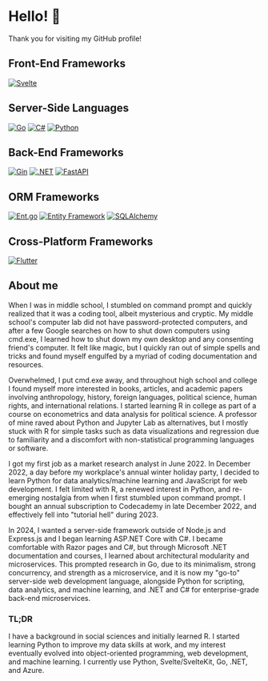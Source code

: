 # Hello! 👋

Thank you for visiting my GitHub profile! 

## Front-End Frameworks
[![Svelte](https://img.shields.io/badge/Svelte-5.x-orange.svg)](https://svelte.dev/)

## Server-Side Languages
[![Go](https://img.shields.io/badge/Go-1.x-blue.svg)](https://golang.org/)
[![C#](https://img.shields.io/badge/C%23-13.x-blue.svg)](https://docs.microsoft.com/en-us/dotnet/csharp/)
[![Python](https://img.shields.io/badge/python-3.x-blue.svg)](https://www.python.org/)

## Back-End Frameworks
[![Gin](https://img.shields.io/badge/Gin-1.x-purple.svg)](https://gin-gonic.com/)
[![.NET](https://img.shields.io/badge/.NET-9.x-blue.svg)](https://dotnet.microsoft.com/)
[![FastAPI](https://img.shields.io/badge/FastAPI-0.x-lightgreen.svg)](https://fastapi.tiangolo.com/)

## ORM Frameworks 
[![Ent.go](https://img.shields.io/badge/Ent-0.x-black.svg)](https://entgo.io/)
[![Entity Framework](https://img.shields.io/badge/Entity_Framework-6.x-darkblue.svg)](https://docs.microsoft.com/en-us/ef/) 
[![SQLAlchemy](https://img.shields.io/badge/SQLAlchemy-1.x-red.svg)](https://www.sqlalchemy.org/)

## Cross-Platform Frameworks
[![Flutter](https://img.shields.io/badge/Flutter-3.x-blue.svg)](https://flutter.dev)

## About me
When I was in middle school, I stumbled on command prompt and quickly realized that it was a coding tool, albeit mysterious and cryptic. My middle school's computer lab did not have password-protected computers, and after a few Google searches on how to shut down computers using cmd.exe, I learned how to shut down my own desktop and any consenting friend's computer. It felt like magic, but I quickly ran out of simple spells and tricks and found myself engulfed by a myriad of coding documentation and resources. 

Overwhelmed, I put cmd.exe away, and throughout high school and college I found myself more interested in books, articles, and academic papers involving anthropology, history, foreign languages, political science, human rights, and international relations. I started learning R in college as part of a course on econometrics and data analysis for political science. A professor of mine raved about Python and Jupyter Lab as alternatives, but I mostly stuck with R for simple tasks such as data visualizations and regression due to familiarity and a discomfort with non-statistical programming languages or software.

I got my first job as a market research analyst in June 2022. In December 2022, a day before my workplace's annual winter holiday party, I decided to learn Python for data analytics/machine learning and JavaScript for web development. I felt limited with R, a renewed interest in Python, and re-emerging nostalgia from when I first stumbled upon command prompt. I bought an annual subscription to Codecademy in late December 2022, and effectively fell into "tutorial hell" during 2023. 

In 2024, I wanted a server-side framework outside of Node.js and Express.js and I began learning ASP.NET Core with C#. I became comfortable with Razor pages and C#, but through Microsoft .NET documentation and courses, I learned about architectural modularity and microservices. This prompted research in Go, due to its minimalism, strong concurrency, and strength as a microservice, and it is now my "go-to" server-side web development language, alongside Python for scripting, data analytics, and machine learning, and .NET and C# for enterprise-grade back-end microservices.

### TL;DR
I have a background in social sciences and initially learned R. I started learning Python to improve my data skills at work, and my interest eventually evolved into object-oriented programming, web development, and machine learning. I currently use Python, Svelte/SvelteKit, Go, .NET, and Azure.

<!--
**zachhollow/zachhollow** is a ✨ _special_ ✨ repository because its `README.md` (this file) appears on your GitHub profile.

- 🔭 I’m currently working on ...
- 🌱 I’m currently learning ...
- 👯 I’m looking to collaborate on ...
- 🤔 I’m looking for help with ...
- 💬 Ask me about ...
- 📫 How to reach me: ...
- 😄 Pronouns: ...
- ⚡ Fun fact: ...
-->

